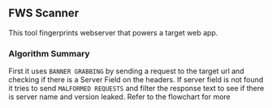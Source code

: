 ## FWS Scanner
This tool fingerprints webserver that powers a target web app.

### Algorithm Summary
First it uses `BANNER GRABBING` by sending a request to the target url and checking if there is a Server Field on the headers. If server field is not found it tries to send `MALFORMED REQUESTS` and filter the response text to see if there is server name and version leaked. Refer to the flowchart for more
